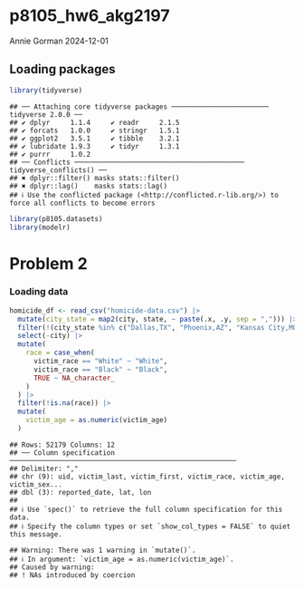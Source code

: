 p8105_hw6_akg2197
================
Annie Gorman
2024-12-01

## Loading packages

``` r
library(tidyverse)
```

    ## ── Attaching core tidyverse packages ──────────────────────── tidyverse 2.0.0 ──
    ## ✔ dplyr     1.1.4     ✔ readr     2.1.5
    ## ✔ forcats   1.0.0     ✔ stringr   1.5.1
    ## ✔ ggplot2   3.5.1     ✔ tibble    3.2.1
    ## ✔ lubridate 1.9.3     ✔ tidyr     1.3.1
    ## ✔ purrr     1.0.2     
    ## ── Conflicts ────────────────────────────────────────── tidyverse_conflicts() ──
    ## ✖ dplyr::filter() masks stats::filter()
    ## ✖ dplyr::lag()    masks stats::lag()
    ## ℹ Use the conflicted package (<http://conflicted.r-lib.org/>) to force all conflicts to become errors

``` r
library(p8105.datasets)
library(modelr)
```

# Problem 2

### Loading data

``` r
homicide_df <- read_csv("homicide-data.csv") |>
  mutate(city_state = map2(city, state, ~ paste(.x, .y, sep = ","))) |>  # 
  filter(!(city_state %in% c("Dallas,TX", "Phoenix,AZ", "Kansas City,MO", "Tulsa,AL"))) |>  
  select(-city) |>
  mutate(
    race = case_when(
      victim_race == "White" ~ "White",
      victim_race == "Black" ~ "Black",
      TRUE ~ NA_character_ 
    )
  ) |> 
  filter(!is.na(race)) |>  
  mutate(
    victim_age = as.numeric(victim_age)  
  )
```

    ## Rows: 52179 Columns: 12
    ## ── Column specification ────────────────────────────────────────────────────────
    ## Delimiter: ","
    ## chr (9): uid, victim_last, victim_first, victim_race, victim_age, victim_sex...
    ## dbl (3): reported_date, lat, lon
    ## 
    ## ℹ Use `spec()` to retrieve the full column specification for this data.
    ## ℹ Specify the column types or set `show_col_types = FALSE` to quiet this message.

    ## Warning: There was 1 warning in `mutate()`.
    ## ℹ In argument: `victim_age = as.numeric(victim_age)`.
    ## Caused by warning:
    ## ! NAs introduced by coercion
